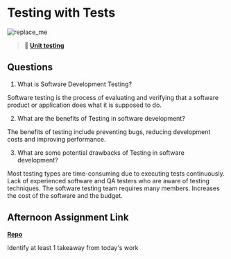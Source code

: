 # Testing with Tests

![replace_me](https://codeworks.blob.core.windows.net/public/assets/img/illustrations/placeholder.svg)

> **📖 [Unit testing](https://codeworksacademy.com/fs-student-guide/resources/wk8-9/03-Unit-Testing)**

## Questions

1. What is Software Development Testing?

Software testing is the process of evaluating and verifying that a software product or application does what it is supposed to do. 

2. What are the benefits of Testing in software development?

The benefits of testing include preventing bugs, reducing development costs and improving performance.


3. What are some potential drawbacks of Testing in software development?

Most testing types are time-consuming due to executing tests continuously.
Lack of experienced software and QA testers who are aware of testing techniques.
The software testing team requires many members.
Increases the cost of the software and the budget.

## Afternoon Assignment Link

**[Repo](https://github.com/zburkard/<ASSIGNMENT_REPO>)**

Identify at least 1 takeaway from today's work
